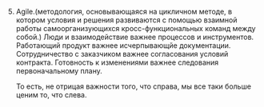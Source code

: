 5. Agile.(методология, основывающаяся на цикличном методе, в котором условия и решения развиваются с помощью взаимной работы самоорганизующихся кросс-функциональных команд между собой.)
    Люди и взаимодействие важнее процессов и инструментов. Работающий продукт важнее исчерпывающйе документации. Сотрудничество с заказчиком важнее согласования условий контракта. Готовность к изменениями важнее следования первоначальному плану.
    
    То есть, не отрицая важности того, что справа, мы все таки больше ценим то, что слева.
